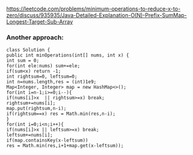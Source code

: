 https://leetcode.com/problems/minimum-operations-to-reduce-x-to-zero/discuss/935935/Java-Detailed-Explanation-O(N)-Prefix-SumMap-Longest-Target-Sub-Array
​
### Another approach:
```
class Solution {
public int minOperations(int[] nums, int x) {
int sum = 0;
for(int ele:nums) sum+=ele;
if(sum<x) return -1;
int rightsum=0, leftsum=0;
int n=nums.length,res = (int)1e9;
Map<Integer, Integer> map = new HashMap<>();
for(int i=n-1;i>=0;i--){
if(nums[i]>x  || rightsum>=x) break;
rightsum+=nums[i];
map.put(rightsum,n-i);
if(rightsum==x) res = Math.min(res,n-i);
}
for(int i=0;i<n;i++){
if(nums[i]>x || leftsum>=x) break;
leftsum+=nums[i];
if(map.containsKey(x-leftsum))
res = Math.min(res,i+1+map.get(x-leftsum));